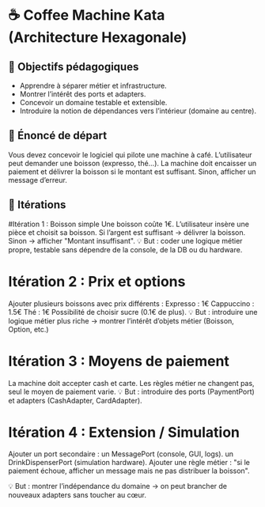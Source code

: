 ☕ Coffee Machine Kata (Architecture Hexagonale)
======

🎯 Objectifs pédagogiques
-----------
- Apprendre à séparer métier et infrastructure.
- Montrer l’intérêt des ports et adapters.
- Concevoir un domaine testable et extensible.
- Introduire la notion de dépendances vers l’intérieur (domaine au centre).

📖 Énoncé de départ
-----------
Vous devez concevoir le logiciel qui pilote une machine à café.
L’utilisateur peut demander une boisson (expresso, thé…).
La machine doit encaisser un paiement et délivrer la boisson si le montant est suffisant.
Sinon, afficher un message d’erreur.

🔄 Itérations
-----------
#Itération 1 : Boisson simple
Une boisson coûte 1€.
L’utilisateur insère une pièce et choisit sa boisson.
Si l’argent est suffisant → délivrer la boisson.
Sinon → afficher "Montant insuffisant".
💡 But : coder une logique métier propre, testable sans dépendre de la console, de la DB ou du hardware.

# Itération 2 : Prix et options
Ajouter plusieurs boissons avec prix différents :
Expresso : 1€
Cappuccino : 1.5€
Thé : 1€
Possibilité de choisir sucre (0.1€ de plus).
💡 But : introduire une logique métier plus riche → montrer l’intérêt d’objets métier (Boisson, Option, etc.)

# Itération 3 : Moyens de paiement
La machine doit accepter cash et carte.
Les règles métier ne changent pas, seul le moyen de paiement varie.
💡 But : introduire des ports (PaymentPort) et adapters (CashAdapter, CardAdapter).

# Itération 4 : Extension / Simulation
Ajouter un port secondaire :
un MessagePort (console, GUI, logs).
un DrinkDispenserPort (simulation hardware).
Ajouter une règle métier : "si le paiement échoue, afficher un message mais ne pas distribuer la boisson".

💡 But : montrer l’indépendance du domaine → on peut brancher de nouveaux adapters sans toucher au cœur.
